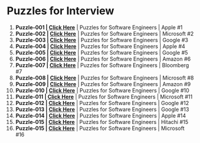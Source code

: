 # Puzzles for Interview

1. **Puzzle-001 | <a href="https://www.youtube.com/shorts/9uOsB39DwGM"> Click Here</a>** | Puzzles for Software Engineers | Apple #1
2. **Puzzle-002 | <a href="https://www.youtube.com/shorts/BK3vofe-dpw"> Click Here</a>** | Puzzles for Software Engineers | Microsoft #2
3. **Puzzle-003 | <a href="https://www.youtube.com/shorts/7fHBgiruWI0"> Click Here</a>** | Puzzles for Software Engineers | Google #3
4. **Puzzle-004 | <a href="https://www.youtube.com/shorts/XF4l1T8kLUo"> Click Here</a>** | Puzzles for Software Engineers | Apple #4
5. **Puzzle-005 | <a href="https://www.youtube.com/shorts/ugn5t8xGHio"> Click Here</a>** | Puzzles for Software Engineers | Google #5
6. **Puzzle-006 | <a href="https://www.youtube.com/shorts/m6EjUAHwaRY"> Click Here</a>** | Puzzles for Software Engineers | Amazon #6
7. **Puzzle-007 | <a href="https://www.youtube.com/shorts/7vRBCLPPGME"> Click Here</a>** | Puzzles for Software Engineers | Bloomberg #7
8. **Puzzle-008 | <a href="https://www.youtube.com/shorts/wV2aJhbTcLo"> Click Here</a>** | Puzzles for Software Engineers | Microsoft #8
9. **Puzzle-009 | <a href="https://www.youtube.com/shorts/1LcA_A4A-lc"> Click Here</a>** | Puzzles for Software Engineers | Amazon #9
10. **Puzzle-010 | <a href="https://www.youtube.com/shorts/ALJ-AQpQvNM"> Click Here</a>** | Puzzles for Software Engineers | Google #10
11. **Puzzle-011 | <a href="https://www.youtube.com/shorts/IuWO63E-Kqs"> Click Here</a>** | Puzzles for Software Engineers | Microsoft #11
12. **Puzzle-012 | <a href="https://www.youtube.com/shorts/k7fICVfS60I"> Click Here</a>** | Puzzles for Software Engineers | Google #12
13. **Puzzle-013 | <a href="https://www.youtube.com/shorts/1r-8fc7LMHo"> Click Here</a>** | Puzzles for Software Engineers | Google #13
14. **Puzzle-014 | <a href="https://www.youtube.com/shorts/dIuSKJniwEM"> Click Here</a>** | Puzzles for Software Engineers | Apple #14
15. **Puzzle-015 | <a href="https://www.youtube.com/shorts/elmI5mgY1ns"> Click Here</a>** | Puzzles for Software Engineers | Hitachi #15
16. **Puzzle-015 | <a href="https://www.youtube.com/shorts/8GwCPCUzH1w"> Click Here</a>** | Puzzles for Software Engineers | Microsoft #16


